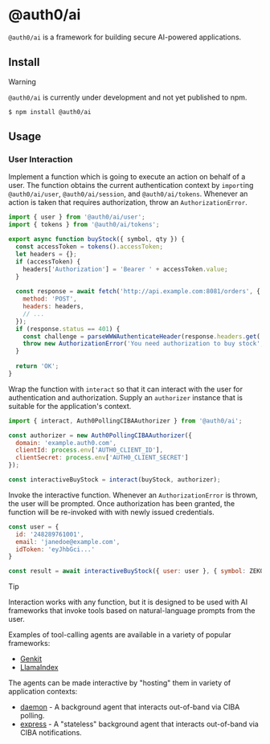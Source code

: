 # @auth0/ai

`@auth0/ai` is a framework for building secure AI-powered applications.

## Install

> [!WARNING]
> `@auth0/ai` is currently under development and not yet published to npm.

```
$ npm install @auth0/ai
```

## Usage

### User Interaction

Implement a function which is going to execute an action on behalf of a user.
The function obtains the current authentication context by `import`ing
`@auth0/ai/user`, `@auth0/ai/session`, and `@auth0/ai/tokens`.  Whenever an
action is taken that requires authorization, throw an `AuthorizationError`.

```js
import { user } from '@auth0/ai/user';
import { tokens } from '@auth0/ai/tokens';

export async function buyStock({ symbol, qty }) {
  const accessToken = tokens().accessToken;
  let headers = {};
  if (accessToken) {
    headers['Authorization'] = 'Bearer ' + accessToken.value;
  }
  
  const response = await fetch('http://api.example.com:8081/orders', {
    method: 'POST',
    headers: headers,
    // ...
  });
  if (response.status == 401) {
    const challenge = parseWWWAuthenticateHeader(response.headers.get('WWW-Authenticate'));
    throw new AuthorizationError('You need authorization to buy stock', 'insufficient_scope', { scope: challenge.data.scope });
  }
  
  return 'OK';
}
```

Wrap the function with `interact` so that it can interact with the user for
authentication and authorization.  Supply an `authorizer` instance that is
suitable for the application's context.

```js
import { interact, Auth0PollingCIBAAuthorizer } from '@auth0/ai';

const authorizer = new Auth0PollingCIBAAuthorizer({
  domain: 'example.auth0.com',
  clientId: process.env['AUTH0_CLIENT_ID'],
  clientSecret: process.env['AUTH0_CLIENT_SECRET']
});

const interactiveBuyStock = interact(buyStock, authorizer);
```

Invoke the interactive function.  Whenever an `AuthorizationError` is thrown,
the user will be prompted.  Once authorization has been granted, the function
will be re-invoked with with newly issued credentials.

```js
const user = {
  id: '248289761001',
  email: 'janedoe@example.com',
  idToken: 'eyJhbGci...'
}

const result = await interactiveBuyStock({ user: user }, { symbol: ZEKO, qty: 10});
```

> [!TIP]
> Interaction works with any function, but it is designed to be used with AI
> frameworks that invoke tools based on natural-language prompts from the user.

Examples of tool-calling agents are available in a variety of popular frameworks:

  - [Genkit](../../examples/agent-genkit)
  - [LlamaIndex](../../examples/agent-llamaindex)

The agents can be made interactive by "hosting" them in variety of application
contexts:

  - [daemon](../../examples/daemon) - A background agent that interacts out-of-band
    via CIBA polling.
  - [express](../../examples/daemon) - A "stateless" background agent that interacts
    out-of-band via CIBA notifications.
